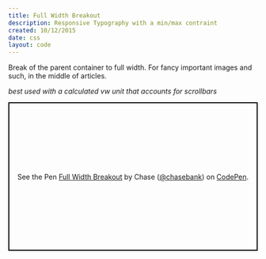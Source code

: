 ```yaml
---
title: Full Width Breakout
description: Responsive Typography with a min/max contraint
created: 10/12/2015
date: css
layout: code
---
```


Break of the parent container to full width. For fancy important images and such, in the middle of articles.

*best used with a calculated vw unit that accounts for scrollbars*

<p class="codepen" data-height="300" data-theme-id="21051" data-default-tab="js,result" data-user="chasebank" data-slug-hash="rvQVbB" data-editable="true" style="height: 300px; box-sizing: border-box; display: flex; align-items: center; justify-content: center; border: 2px solid black; margin: 1em 0; padding: 1em;" data-pen-title="Full Width Breakout">
  <span>See the Pen <a href="https://codepen.io/chasebank/pen/rvQVbB/">
  Full Width Breakout</a> by Chase (<a href="https://codepen.io/chasebank">@chasebank</a>)
  on <a href="https://codepen.io">CodePen</a>.</span>
</p>
<script async src="https://static.codepen.io/assets/embed/ei.js"></script>